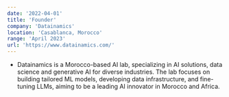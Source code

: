```yaml
---
date: '2022-04-01'
title: 'Founder'
company: 'Datainamics'
location: 'Casablanca, Morocco'
range: 'April 2023'
url: 'https://www.datainamics.com/'
---
```


- Datainamics is a Morocco-based AI lab, specializing in AI solutions, data science and generative AI for diverse industries. The lab focuses on building tailored ML models, developing data infrastructure, and fine-tuning LLMs, aiming to be a leading AI innovator in Morocco and Africa.
